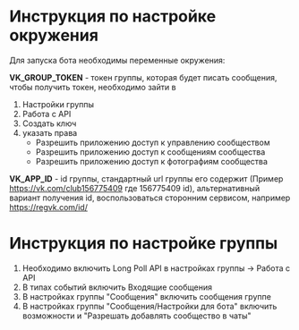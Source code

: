 ﻿# Инструкция по настройке окружения

Для запуска бота необходимы переменные окружения:

<b>VK_GROUP_TOKEN</b> - токен группы, которая будет писать сообщения,
чтобы получить токен, необходимо зайти в 
1. Настройки группы
2. Работа с API
3. Создать ключ
4. указать права
   - Разрешить приложению доступ к управлению сообществом
   - Разрешить приложению доступ к сообщениям сообщества
   - Разрешить приложению доступ к фотографиям сообщества


<b>VK_APP_ID</b> - id группы, стандартный url группы его содержит 
(Пример https://vk.com/club156775409 где 156775409 id),
альтернативный вариант получения id, воспользоваться сторонним сервисом,
например https://regvk.com/id/

# Инструкция по настройке группы

1. Необходимо включить Long Poll API в настройках группы -> Работа с API
2. В типах событий включить Входящие сообщения
3. В настройках группы "Сообщения" включить сообщения группе
4. В настройках группы "Сообщения/Настройки для бота" включить 
возможности и "Разрешать добавлять сообщество в чаты" 
